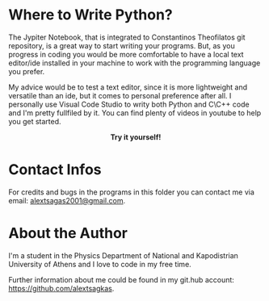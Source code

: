 # Where to Write Python?

The Jypiter Notebook, that is integrated to Constantinos Theofilatos git repository, is a great way to start writing your programs. But, as you progress in coding 
you would be more comfortable to have a local text editor/ide installed in your machine to work with the programming language you prefer.

My advice would be to test 
a text editor, since it is more lightweight and versatile than an ide, but it comes to personal preference after all. I personally use Visual Code Studio to writy both Python and C\C++ code and I'm pretty fullfiled by it. You can find plenty of videos in youtube to help you get started.

<p align="center"><strong> Try it yourself! </strong></p>

# Contact Infos

For credits and bugs in the programs in this folder you can contact me via email: alextsagas2001@gmail.com. 

# About the Author

I'm a student in the Physics Department of National and Kapodistrian University of Athens and I love to code in my free time.


Further information about me could be found in my git.hub account: https://github.com/alextsagkas.
